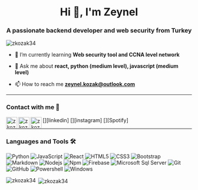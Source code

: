 <h1 align="center">Hi 👋, I'm Zeynel</h1>
<h3 align="center">A passionate backend developer and web security from Turkey</h3>

<p align="left"> <img src="https://komarev.com/ghpvc/?username=zkozak34" alt="zkozak34" /> </p>

- 🌱 I’m currently learning **Web security tool and CCNA level network**

- 💬 Ask me about **react, python (medium level), javascript (medium level)**

- 📫 How to reach me **zeynel.kozak@outlook.com**

--- 

### Contact with me 📝

[<img align="left" alt="zkozak2 | LinkedIn" height="30px" src="https://www.flaticon.com/svg/static/icons/svg/725/725337.svg"/>][linkedin]
[<img align="left" alt="zkozak2 | Instagram" height="30px" src="https://image.flaticon.com/icons/svg/725/725278.svg" />][instagram]
[<img align="left" alt="zkozak2 | Spotify" height="30px" src="https://www.flaticon.com/svg/static/icons/svg/725/725281.svg" />][Spotify]

---

### Languages and Tools 🛠 
![Python](http://img.shields.io/badge/-Python-3776AB?style=flat-square&logo=python&logoColor=ffffff)
![JavaScript](https://img.shields.io/badge/-JavaScript-%23F7DF1C?style=flat-square&logo=javascript&logoColor=000000&labelColor=%23F7DF1C&color=%23FFCE5A)
![React](https://img.shields.io/badge/-React-61DAFB?style=flat-square&logo=react&logoColor=ffffff)
![HTML5](https://img.shields.io/badge/-HTML5-%23E44D27?style=flat-square&logo=html5&logoColor=ffffff)
![CSS3](https://img.shields.io/badge/-CSS3-%231572B6?style=flat-square&logo=css3)
![Bootstrap](https://img.shields.io/badge/-Bootstrap-563D7C?style=flat-square&logo=Bootstrap)
![Markdown](https://img.shields.io/badge/-Markdown-000000?style=flat-square&logo=markdown)
![Nodejs](https://img.shields.io/badge/-Nodejs-339933?style=flat-square&logo=Node.js&logoColor=ffffff)
![Npm](https://img.shields.io/badge/-npm-CB3837?style=flat-square&logo=npm)
![Firebase](https://img.shields.io/badge/-Firebase-FFCA28?style=flat-square&logo=firebase&logoColor=ffffff)
![Microsoft Sql Server](https://img.shields.io/badge/-Sql%20Server-CC2927?style=flat-square&logo=microsoft-sql-server&logoColor=ffffff)
![Git](https://img.shields.io/badge/-Git-%23F05032?style=flat-square&logo=git&logoColor=%23ffffff)
![GitHub](https://img.shields.io/badge/-GitHub-181717?style=flat-square&logo=github)
![Powershell](http://img.shields.io/badge/-Powershell-5391FE?style=flat-square&logo=powershell&logoColor=ffffff)
![Windows](http://img.shields.io/badge/-Windows-0078D6?style=flat-square&logo=windows&logoColor=ffffff)


<p><img align="left" src="https://github-readme-stats.vercel.app/api/top-langs/?username=zkozak34&layout=compact" alt="zkozak34" /></p>

<p>&nbsp;<img align="center" src="https://github-readme-stats.vercel.app/api?username=zkozak34&show_icons=true" alt="zkozak34" /></p>
